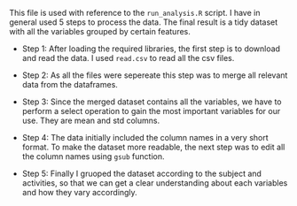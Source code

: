 This file is used with reference to the `run_analysis.R` script.
I have in general used 5 steps to process the data. The final result is a tidy dataset with all the variables grouped by certain features.

- Step 1: After loading the required libraries, the first step is to download and read the data. I used `read.csv` to read all the csv files. 

- Step 2: As all the files were sepereate this step was to merge all relevant data from the dataframes.

- Step 3: Since the merged dataset contains all the variables, we have to perform a select operation to gain the most important variables for our use.
         They are mean and std columns.
         
- Step 4: The data initially included the column names in a very short format. To make the dataset more readable, the next step was to edit all the
          column names using `gsub` function. 
      
- Step 5: Finally I gruoped the dataset according to the subject and activities, so that we can get a clear understanding about each variables and how they
          vary accordingly.
